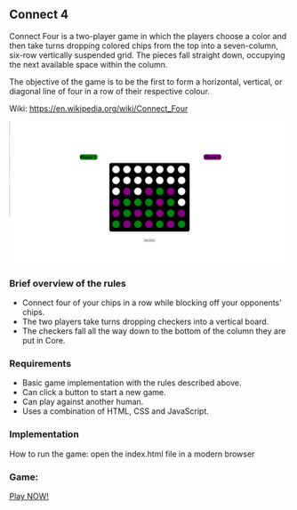 ## Connect 4

Connect Four is a two-player game in which the players choose a color and then take turns dropping colored chips from the top into a seven-column, six-row vertically suspended grid. The pieces fall straight down, occupying the next available space within the column. 

The objective of the game is to be the first to form a horizontal, vertical, or diagonal line of four in a row of their respective colour.

Wiki: https://en.wikipedia.org/wiki/Connect_Four

![Connect Four](https://github.com/Shaman187/Project-1/blob/main/images/Connect-Four.png)

### Brief overview of the rules

- Connect four of your chips in a row while blocking off your opponents' chips.
- The two players take turns dropping checkers into a vertical board.
- The checkers fall all the way down to the bottom of the column they are put in Core.


### Requirements

- Basic game implementation with the rules described above.
- Can click a button to start a new game.
- Can play against another human.
- Uses a combination of HTML, CSS and JavaScript.

### Implementation

How to run the game: open the index.html file in a modern browser 

### Game: 

[Play NOW!](https://shaman187.github.io/Project-1/)